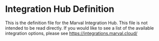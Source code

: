 # Integration Hub Definition

This is the definition file for the Marval Integration Hub. This file is not intended to be read directly. If you would like to see a list of the available integration options, please see https://integrations.marval.cloud/
